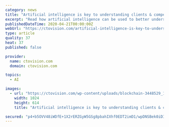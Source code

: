 ```yaml
---
category: news
title: "Artificial intelligence is key to understanding clients & competitors"
excerpt: "Read how artificial intelligence can be used to better understand your clients and competition on Business Matters : One of the latest steps within this digital transformation has been the implementation of artificial intelligence within eCommerce. Globally, recent studies have revealed that 37% of companies have implemented some form of ..."
publishedDateTime: 2020-04-21T00:00:00Z
webUrl: "https://ctovision.com/artificial-intelligence-is-key-to-understanding-clients-competitors/"
type: article
quality: 37
heat: 37
published: false

provider:
  name: ctovision.com
  domain: ctovision.com

topics:
  - AI

images:
  - url: "https://ctovision.com/wp-content/uploads/blockchain-3448529_1920.jpg"
    width: 1024
    height: 614
    title: "Artificial intelligence is key to understanding clients & competitors"

secured: "p4+b5OVV48iWDfE+1X2rERZGyW5GSg8pbahIXhf0EDT2imD1/wpDNSBek0iDIv9pkpu0vDicf8+YwJ43utMLtpEh7dVqY7J+katZHIz2orVYD59/sJzk6LmIUsR4r8wBzo3iuRGlcuB+2ZgDGBgtasB81UpYxozqXVHnkz9y5n33jNDQVwfL88KjmBmYqga6h0vVf1BbrhhHgZqb345j8cSSBzaqgzkR5OTh94MYxNt58ZkefBh0K7LDyaIm8leYoquAGbeTIgvEo61l7IaWRlsopMH79KqiApa1k6IJhLg5vO3C4v+aSokRXIQRZKwg;ol48uVW2CxLnKyjEIT0tgg=="
---
```



